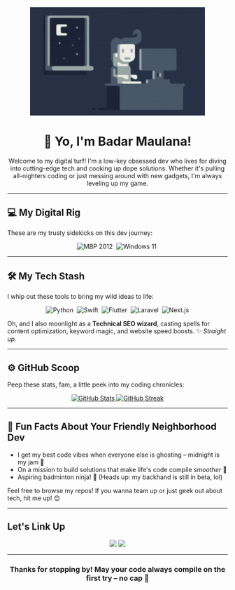 <div align="center">
  <img src="https://raw.githubusercontent.com/AVS1508/AVS1508/master/assets/Night-Coding.gif" alt="Night Coding" width="400" />
  <h1>👋 Yo, I'm Badar Maulana!</h1>
  <p>Welcome to my digital turf! I'm a low-key obsessed dev who lives for diving into cutting-edge tech and cooking up dope solutions. Whether it's pulling all-nighters coding or just messing around with new gadgets, I'm always leveling up my game.</p>
</div>

---

## 💻 My Digital Rig
These are my trusty sidekicks on this dev journey:

<p align="center">
  <img src="https://img.shields.io/badge/MBP_2012-05122A?style=flat&logo=apple&logoColor=88E0EF" alt="MBP 2012"/>&nbsp;
  <img src="https://img.shields.io/badge/Windows_11-05122A?style=flat&logo=windows&logoColor=88E0EF" alt="Windows 11"/>&nbsp;
</p>

---

## 🛠️ My Tech Stash
I whip out these tools to bring my wild ideas to life:

<p align="center">
  <img src="https://img.shields.io/badge/-Python-05122A?style=flat&logo=python" alt="Python" />&nbsp;
  <img src="https://img.shields.io/badge/Swift-05122A?flat&logo=swift&logoColor=D06224" alt="Swift" />&nbsp;
  <img src="https://img.shields.io/badge/Flutter-05122A?style=flat&logo=flutter&logoColor=94B3FD" alt="Flutter" />&nbsp;
  <img src="https://img.shields.io/badge/Laravel-05122A?style=flat&logo=laravel&logoColor=FF2D20" alt="Laravel" />&nbsp;
  <img src="https://img.shields.io/badge/Next.js-05122A?style=flat&logo=next.js&logoColor=FFFFFF" alt="Next.js" />
</p>

Oh, and I also moonlight as a **Technical SEO wizard**, casting spells for content optimization, keyword magic, and website speed boosts. ✨ *Straight up.*

---

## ⚙️ GitHub Scoop
Peep these stats, fam, a little peek into my coding chronicles:

<p align="center">
  <a href="https://github.com/badadarr">
    <img height="150em" src="https://github-readme-stats.vercel.app/api?username=badadarr&show_icons=true&theme=algolia&include_all_commits=true&count_private=true" alt="GitHub Stats" />
    <img height="150em" src="https://streak-stats.demolab.com/?user=badadarr" alt="GitHub Streak" />
  </a>
</p>

---

## 🌟 Fun Facts About Your Friendly Neighborhood Dev
* I get my best code vibes when everyone else is ghosting – midnight is my jam 🦉
* On a mission to build solutions that make life's code compile *smoother* 🚀
* Aspiring badminton ninja! 🏸 (Heads up: my backhand is still in beta, lol)

Feel free to browse my repos! If you wanna team up or just geek out about tech, hit me up! 😊

---

## Let's Link Up
<p align="center">
  <a href="https://linkedin.com/in/badadarrs"><img src="https://img.shields.io/badge/-LinkedIn-0077B5?style=flat&logo=Linkedin&logoColor=white"/></a>
  <a href="https://www.instagram.com/mbadarre/"><img src="https://img.shields.io/badge/-Instagram-E4405F?style=flat&logo=Instagram&logoColor=white"/></a>
</p>

---

<h3 align="center">Thanks for stopping by! May your code always compile on the first try – no cap 🚀</h3>
